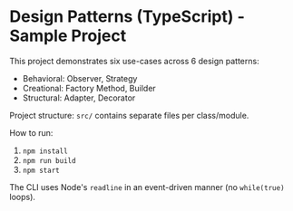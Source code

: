 # Design Patterns (TypeScript) - Sample Project

This project demonstrates six use-cases across 6 design patterns:
- Behavioral: Observer, Strategy
- Creational: Factory Method, Builder
- Structural: Adapter, Decorator

Project structure: `src/` contains separate files per class/module.

How to run:
1. `npm install`
2. `npm run build`
3. `npm start`

The CLI uses Node's `readline` in an event-driven manner (no `while(true)` loops).
